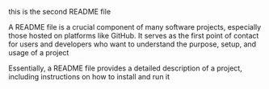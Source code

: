 this is the second README file

A README file is a crucial component of many software projects, especially those hosted on platforms like GitHub. It serves as the first point of contact for users and developers who want to understand the purpose, setup, and usage of a project

Essentially, a README file provides a detailed description of a project, including instructions on how to install and run it
